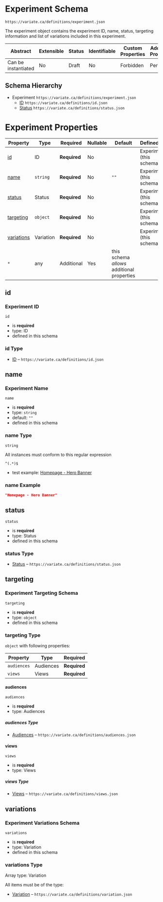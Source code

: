 # Experiment Schema

```
https://variate.ca/definitions/experiment.json
```

The experiment object contains the experiment ID, name, status, targeting information and list of variations included
in this experiment.

| Abstract            | Extensible | Status | Identifiable | Custom Properties | Additional Properties | Defined In                                                   |
| ------------------- | ---------- | ------ | ------------ | ----------------- | --------------------- | ------------------------------------------------------------ |
| Can be instantiated | No         | Draft  | No           | Forbidden         | Permitted             | [definitions/experiment.schema.json](experiment.schema.json) |

## Schema Hierarchy

- Experiment `https://variate.ca/definitions/experiment.json`
  - [ID](id.schema.md) `https://variate.ca/definitions/id.json`
  - [Status](status.schema.md) `https://variate.ca/definitions/status.json`

# Experiment Properties

| Property                  | Type      | Required     | Nullable | Default                                    | Defined by               |
| ------------------------- | --------- | ------------ | -------- | ------------------------------------------ | ------------------------ |
| [id](#id)                 | ID        | **Required** | No       |                                            | Experiment (this schema) |
| [name](#name)             | `string`  | **Required** | No       | `""`                                       | Experiment (this schema) |
| [status](#status)         | Status    | **Required** | No       |                                            | Experiment (this schema) |
| [targeting](#targeting)   | `object`  | **Required** | No       |                                            | Experiment (this schema) |
| [variations](#variations) | Variation | **Required** | No       |                                            | Experiment (this schema) |
| `*`                       | any       | Additional   | Yes      | this schema _allows_ additional properties |

## id

### Experiment ID

`id`

- is **required**
- type: ID
- defined in this schema

### id Type

- [ID](id.schema.md) – `https://variate.ca/definitions/id.json`

## name

### Experiment Name

`name`

- is **required**
- type: `string`
- default: `""`
- defined in this schema

### name Type

`string`

All instances must conform to this regular expression

```regex
^(.*)$
```

- test example: [Homepage - Hero Banner](<https://regexr.com/?expression=%5E(.*)%24&text=Homepage%20-%20Hero%20Banner>)

### name Example

```json
"Homepage - Hero Banner"
```

## status

`status`

- is **required**
- type: Status
- defined in this schema

### status Type

- [Status](status.schema.md) – `https://variate.ca/definitions/status.json`

## targeting

### Experiment Targeting Schema

`targeting`

- is **required**
- type: `object`
- defined in this schema

### targeting Type

`object` with following properties:

| Property    | Type      | Required     |
| ----------- | --------- | ------------ |
| `audiences` | Audiences | **Required** |
| `views`     | Views     | **Required** |

#### audiences

`audiences`

- is **required**
- type: Audiences

##### audiences Type

- [Audiences](audiences.schema.md) – `https://variate.ca/definitions/audiences.json`

#### views

`views`

- is **required**
- type: Views

##### views Type

- [Views](views.schema.md) – `https://variate.ca/definitions/views.json`

## variations

### Experiment Variations Schema

`variations`

- is **required**
- type: Variation
- defined in this schema

### variations Type

Array type: Variation

All items must be of the type:

- [Variation](variation.schema.md) – `https://variate.ca/definitions/variation.json`
